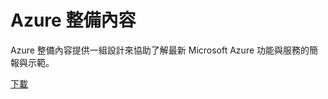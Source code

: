 <div>
<h1>Azure 整備內容</h1>
<p>Azure 整備內容提供一組設計來協助了解最新 Microsoft Azure 功能與服務的簡報與示範。</p>
<p><a href="http://go.microsoft.com/fwlink/p/?LinkId=331133" class="solution-cta-link light-font arrowbtn green">下載</a></p>
</div>


